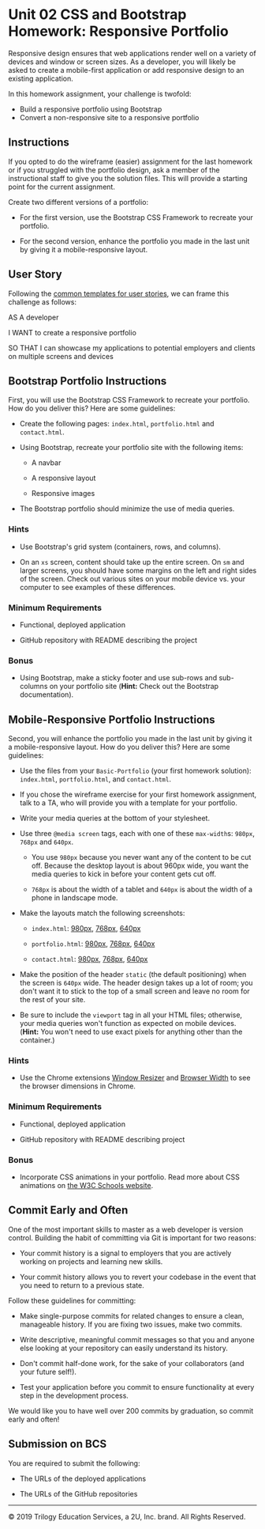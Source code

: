 # Unit 02 CSS and Bootstrap Homework: Responsive Portfolio

Responsive design ensures that web applications render well on a variety of devices and window or screen sizes. As a developer, you will likely be asked to create a mobile-first application or add responsive design to an existing application. 

In this homework assignment, your challenge is twofold: 
* Build a responsive portfolio using Bootstrap  
* Convert a non-responsive site to a responsive portfolio


## Instructions

If you opted to do the wireframe (easier) assignment for the last homework or if you struggled with the portfolio design, ask a member of the instructional staff to give you the solution files. This will provide a starting point for the current assignment.

Create two different versions of a portfolio:

* For the first version, use the Bootstrap CSS Framework to recreate your portfolio.

* For the second version, enhance the portfolio you made in the last unit by giving it a mobile-responsive layout.

## User Story

Following the [common templates for user stories](https://en.wikipedia.org/wiki/User_story#Common_templates), we can frame this challenge as follows:

AS A developer

I WANT to create a responsive portfolio

SO THAT I can showcase my applications to potential employers and clients on multiple screens and devices


## Bootstrap Portfolio Instructions

First, you will use the Bootstrap CSS Framework to recreate your portfolio. How do you deliver this? Here are some guidelines:

* Create the following pages: `index.html`, `portfolio.html` and `contact.html`.

* Using Bootstrap, recreate your portfolio site with the following items:

   * A navbar

   * A responsive layout

   * Responsive images

* The Bootstrap portfolio should minimize the use of media queries.


### Hints

* Use Bootstrap's grid system (containers, rows, and columns).

* On an `xs` screen, content should take up the entire screen. On `sm` and larger screens, you should have some margins on the left and right sides of the screen. Check out various sites on your mobile device vs. your computer to see examples of these differences.


### Minimum Requirements

* Functional, deployed application

* GitHub repository with README describing the project


### Bonus

* Using Bootstrap, make a sticky footer and use sub-rows and sub-columns on your portfolio site (**Hint:** Check out the Bootstrap documentation).


## Mobile-Responsive Portfolio Instructions

Second, you will enhance the portfolio you made in the last unit by giving it a mobile-responsive layout. How do you deliver this? Here are some guidelines:

* Use the files from your `Basic-Portfolio` (your first homework solution): `index.html`, `portfolio.html`, and `contact.html`.

* If you chose the wireframe exercise for your first homework assignment, talk to a TA, who will provide you with a template for your portfolio.

* Write your media queries at the bottom of your stylesheet.

* Use three `@media screen` tags, each with one of these `max-width`s: `980px`, `768px` and `640px`.

   * You use `980px` because you never want any of the content to be cut off. Because the desktop layout is about 960px wide, you want the media queries to kick in before your content gets cut off.

   * `768px` is about the width of a tablet and `640px` is about the width of a phone in landscape mode.

* Make the layouts match the following screenshots:

   * `index.html`: [980px](./Assets/Images/980-index.jpg), [768px](./Assets/Images/768-index.jpg), [640px](./Assets/Images/640-index.jpg)

   * `portfolio.html`: [980px](./Assets/Images/980-portfolio.jpg), [768px](./Assets/Images/768-portfolio.jpg), [640px](./Assets/Images/640-portfolio.jpg)

   * `contact.html`: [980px](./Assets/Images/980-contact.jpg), [768px](./Assets/Images/768-contact.jpg), [640px](./Assets/Images/640-contact.jpg)

* Make the position of the header `static` (the default positioning) when the screen is `640px` wide. The header design takes up a lot of room; you don't want it to stick to the top of a small screen and leave no room for the rest of your site.

* Be sure to include the `viewport` tag in all your HTML files; otherwise, your media queries won't function as expected on mobile devices. (**Hint:** You won't need to use exact pixels for anything other than the container.)


### Hints

* Use the Chrome extensions [Window Resizer](https://chrome.google.com/webstore/detail/window-resizer/kkelicaakdanhinjdeammmilcgefonfh) and [Browser Width](https://chrome.google.com/webstore/detail/browser-width/mlnegepkjlccabakompdmbcmdieaideh) to see the browser dimensions in Chrome.


### Minimum Requirements

* Functional, deployed application

* GitHub repository with README describing project


### Bonus

* Incorporate CSS animations in your portfolio. Read more about CSS animations on [the W3C Schools website](http://www.w3schools.com/css/css3_animations.asp).


## Commit Early and Often

One of the most important skills to master as a web developer is version control. Building the habit of committing via Git is important for two reasons:

* Your commit history is a signal to employers that you are actively working on projects and learning new skills.

* Your commit history allows you to revert your codebase in the event that you need to return to a previous state.

Follow these guidelines for committing:

* Make single-purpose commits for related changes to ensure a clean, manageable history. If you are fixing two issues, make two commits.

* Write descriptive, meaningful commit messages so that you and anyone else looking at your repository can easily understand its history.

* Don't commit half-done work, for the sake of your collaborators (and your future self!).

* Test your application before you commit to ensure functionality at every step in the development process.

We would like you to have well over 200 commits by graduation, so commit early and often!


## Submission on BCS

You are required to submit the following:

* The URLs of the deployed applications

* The URLs of the GitHub repositories


---
© 2019 Trilogy Education Services, a 2U, Inc. brand. All Rights Reserved.
